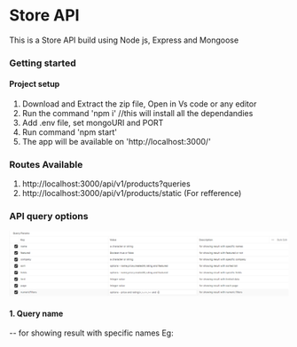 # Store API
This is a Store API build using Node js, Express and Mongoose
### Getting started
#### Project setup
1. Download and Extract the zip file, Open in Vs code or any editor
2. Run the command 'npm i' //this will install all the dependandies
3. Add .env file, set mongoURI and PORT
4. Run command 'npm start'
5. The app will be available on 'http://localhost:3000/'

### Routes Available
1. http://localhost:3000/api/v1/products?queries
2. http://localhost:3000/api/v1/products/static (For refference)
### API query options
![image1](https://github.com/krishna-kpa/Store-Api/blob/main/sample/query.png)

#### 1. Query name
-- for showing result with specific names
Eg: 
